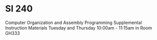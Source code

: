 # SI 240

Computer Organization and Assembly Programming Supplemental Instruction Materials
Tuesday and Thursday 10:00am - 11:15am in Room GH333 

